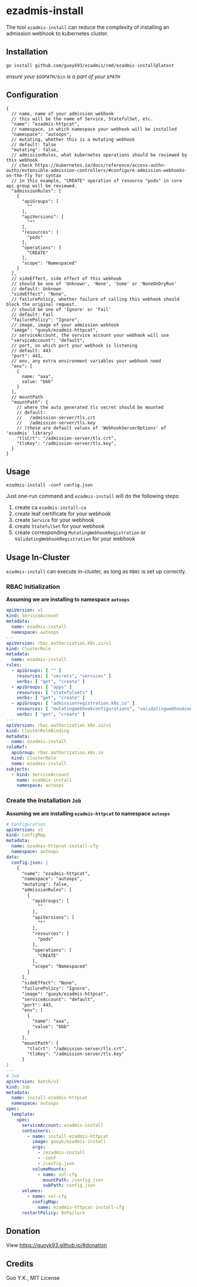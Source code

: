 # ezadmis-install

The tool `ezadmis-install` can reduce the complexity of installing an admission webhook to kubernetes cluster.

## Installation

```shell
go install github.com/guoyk93/ezadmis/cmd/ezadmis-install@latest
```

*ensure your `$GOPATH/bin` is a part of your `$PATH`*

## Configuration

```json5
{
  // name, name of your admission webhook
  // this will be the name of Service, StatefulSet, etc.
  "name": "ezadmis-httpcat",
  // namespace, in which namespace your webhook will be installed
  "namespace": "autoops",
  // mutating, whether this is a mutating webhook
  // default: false
  "mutating": false,
  // admissionRules, what kubernetes operations should be reviewed by this webhook
  // check https://kubernetes.io/docs/reference/access-authn-authz/extensible-admission-controllers/#configure-admission-webhooks-on-the-fly for syntax
  // in this example, "CREATE" operation of resource "pods" in core api group will be reviewed.
  "admissionRules": [
    {
      "apiGroups": [
        ""
      ],
      "apiVersions": [
        "*"
      ],
      "resources": [
        "pods"
      ],
      "operations": [
        "CREATE"
      ],
      "scope": "Namespaced"
    }
  ],
  // sideEffect, side effect of this webhook
  // should be one of 'Unknown', 'None', 'Some' or 'NoneOnDryRun'
  // default: Unknown
  "sideEffect": "None",
  // failurePolicy, whether failure of calling this webhook should block the original request.
  // should be one of 'Ignore' or 'Fail'
  // default: Fail
  "failurePolicy": "Ignore",
  // image, image of your admission webhook
  "image": "guoyk/ezadmis-httpcat",
  // serviceAccount, the service account your webhook will use
  "serviceAccount": "default",
  // port, on which port your webhook is listening
  // default: 443
  "port": 443,
  // env, any extra environment variables your webhook need
  "env": [
    {
      name: "aaa",
      value: "bbb"
    }
  ],
  // mountPath
  "mountPath": {
    // where the auto generated tls secret should be mounted
    // default: 
    //   /admission-server/tls.crt
    //   /admission-server/tls.key
    // (these are default values of 'WebhookServerOptions' of 'ezadmis' library)
    "tlsCrt": "/admission-server/tls.crt",
    "tlsKey": "/admission-server/tls.key",
  }
}
```

## Usage

```shell
ezadmis-install -conf config.json
```

Just one-run command and `ezadmis-install` will do the following steps:

1. create ca `ezadmis-install-ca`
2. create leaf certificate for your webhook
3. create `Service` for your webhook
4. create `StatefulSet` for your webhook
5. create corresponding `MutatingWebhookRegistration` or `ValidatingWebhookRegistration` for your webhook

## Usage In-Cluster

`ezadmis-install` can execute in-cluster, as long as `RBAC` is set up correctly.

### RBAC Initialization

**Assuming we are installing to namespace `autoops`**

```yaml
apiVersion: v1
kind: ServiceAccount
metadata:
  name: ezadmis-install
  namespace: autoops
---
apiVersion: rbac.authorization.k8s.io/v1
kind: ClusterRole
metadata:
  name: ezadmis-install
rules:
  - apiGroups: [ "" ]
    resources: [ "secrets", "services" ]
    verbs: [ "get", "create" ]
  - apiGroups: [ "apps" ]
    resources: [ "statefulsets" ]
    verbs: [ "get", "create" ]
  - apiGroups: [ "admissionregistration.k8s.io" ]
    resources: [ "mutatingwebhookconfigurations", "validatingwebhookconfigurations" ]
    verbs: [ "get", "create" ]
---
apiVersion: rbac.authorization.k8s.io/v1
kind: ClusterRoleBinding
metadata:
  name: ezadmis-install
roleRef:
  apiGroup: rbac.authorization.k8s.io
  kind: ClusterRole
  name: ezadmis-install
subjects:
  - kind: ServiceAccount
    name: ezadmis-install
    namespace: autoops
```

### Create the Installation `Job`

**Assuming we are installing `ezadmis-httpcat` to namespace `autoops`**

```yaml
# Configuration
apiVersion: v1
kind: ConfigMap
metadata:
  name: ezadmis-httpcat-install-cfg
  namespace: autoops
data:
  config.json: |
    {
      "name": "ezadmis-httpcat",
      "namespace": "autoops",
      "mutating": false,
      "admissionRules": [
        {
          "apiGroups": [
            ""
          ],
          "apiVersions": [
            "*"
          ],
          "resources": [
            "pods"
          ],
          "operations": [
            "CREATE"
          ],
          "scope": "Namespaced"
        }
      ],
      "sideEffect": "None",
      "failurePolicy": "Ignore",
      "image": "guoyk/ezadmis-httpcat",
      "serviceAccount": "default",
      "port": 443,
      "env": [
        {
          "name": "aaa",
          "value": "bbb"
        }
      ],
      "mountPath": {
        "tlsCrt": "/admission-server/tls.crt",
        "tlsKey": "/admission-server/tls.key"
      }
}
---
# Job
apiVersion: batch/v1
kind: Job
metadata:
  name: install-ezadmis-httpcat
  namespace: autoops
spec:
  template:
    spec:
      serviceAccount: ezadmis-install
      containers:
        - name: install-ezadmis-httpcat
          image: guoyk/ezadmis-install
          args:
            - /ezadmis-install
            - -conf
            - /config.json
          volumeMounts:
            - name: vol-cfg
              mountPath: /config.json
              subPath: config.json
      volumes:
        - name: vol-cfg
          configMap:
            name: ezadmis-httpcat-install-cfg
      restartPolicy: OnFailure
```

## Donation

View <https://guoyk93.github.io/#donation>

## Credits

Guo Y.K., MIT License
